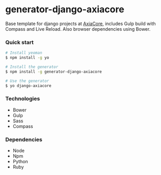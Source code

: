 # generator-django-axiacore 

Base template for django projects at [AxiaCore](http://axiacore.com), includes Gulp build with Compass and Live Reload. Also browser dependencies using Bower.

### Quick start

```bash
# Install yeoman
$ npm install -g yo

# Install the generator
$ npm install -g generator-django-axiacore

# Use the generator
$ yo django-axiacore
```

### Technologies

* Bower
* Gulp
* Sass
* Compass

### Dependencies 
  
* Node
* Npm
* Python
* Ruby


